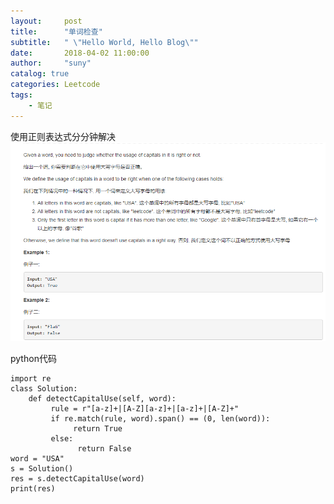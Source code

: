 ```yaml
---
layout:     post
title:      "单词检查"
subtitle:   " \"Hello World, Hello Blog\""
date:       2018-04-02 11:00:00
author:     "suny"
catalog: true
categories: Leetcode
tags:
    - 笔记
---
```

使用正则表达式分分钟解决
<img src="/img/DetectCapital.jpg"/>

python代码

	import re
	class Solution:
	    def detectCapitalUse(self, word):
	         rule = r"[a-z]+|[A-Z][a-z]+|[a-z]+|[A-Z]+"
	         if re.match(rule, word).span() == (0, len(word)):
	              return True
	         else:
	               return False
	word = "USA"
	s = Solution()
	res = s.detectCapitalUse(word)
	print(res)

	
	


